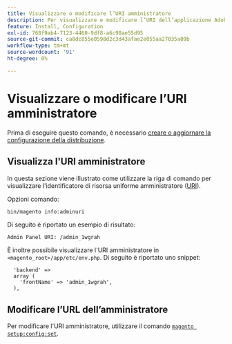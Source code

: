 ```yaml
---
title: Visualizzare o modificare l’URI amministratore
description: Per visualizzare e modificare l’URI dell’applicazione Adobe Commerce Admin, segui la procedura riportata di seguito.
feature: Install, Configuration
exl-id: 768f9ab4-7123-4460-9df8-a6c98ae55d95
source-git-commit: ca8dc855e0598d2c3d43afae2e055aa27035a09b
workflow-type: tm+mt
source-wordcount: '91'
ht-degree: 0%

---
```


# Visualizzare o modificare l’URI amministratore

Prima di eseguire questo comando, è necessario [creare o aggiornare la configurazione della distribuzione](deployment.md).

## Visualizza l&#39;URI amministratore

In questa sezione viene illustrato come utilizzare la riga di comando per visualizzare l&#39;identificatore di risorsa uniforme amministratore ([URI](https://www.w3.org/Protocols/rfc2616/rfc2616-sec3.html#sec3.2)).

Opzioni comando:

```bash
bin/magento info:adminuri
```

Di seguito è riportato un esempio di risultato:

```
Admin Panel URI: /admin_1wgrah
```

È inoltre possibile visualizzare l&#39;URI amministratore in `<magento_root>/app/etc/env.php`. Di seguito è riportato uno snippet:

```php?start_inline=1
  'backend' =>
  array (
    'frontName' => 'admin_1wgrah',
  ),
```

## Modificare l’URL dell’amministratore

Per modificare l&#39;URI amministratore, utilizzare il comando [`magento setup:config:set`](deployment.md).

